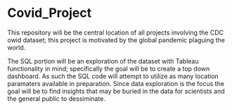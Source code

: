 # Covid_Project
This repository will be the central location of all projects involving the CDC owid dataset; this project is motivated by the global pandemic plaguing the world.

The SQL portion will be an exploration of the dataset with Tableau functionality in mind; specifically the goal will be to create a top down dashboard. As such the SQL code will attempt to utilize as many location paramaters available in preparation. Since data exploration is the focus the goal will be to find insights that may be buried in the data for scientists and the general public to dessiminate. 
